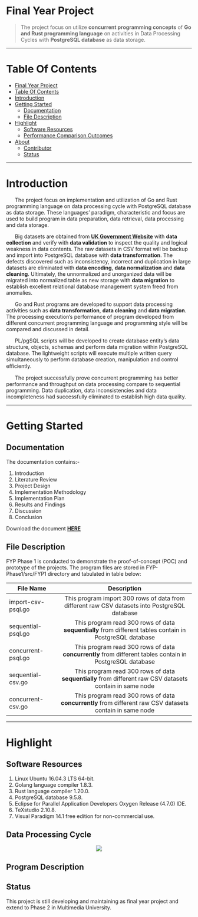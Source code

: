 Final Year Project
==================

> The project focus on utilize **concurrent programming concepts** of **Go and Rust programming language** on activities in Data Processing Cycles with **PostgreSQL database** as data storage. 

*** 

Table Of Contents 
=================

  * [Final Year Project](#final-year-project)
  * [Table Of Contents](#table-of-contents)
  * [Introduction](#introduction)
  * [Getting Started](#getting-started) 
    * [Documentation](#documentation)
    * [File Description](#file-description)
  * [Highlight](#highlight)
    * [Software Resources](#software-resources)
    * [Performance Comparison Outcomes](performance-comparison-outcomes)
  * [About](#about) 
    * [Contributor](#contributor)
    * [Status](#status)
    
*** 

Introduction
============

&nbsp;&nbsp;&nbsp;&nbsp;&nbsp;&nbsp;The project focus on implementation and utilization of Go and Rust programming language on data processing cycle with PostgreSQL database as data storage. These languages’ paradigm, characteristic and focus are used to build program in data preparation, data retrieval, data processing and data storage.  

&nbsp;&nbsp;&nbsp;&nbsp;&nbsp;&nbsp;Big datasets are obtained from **[UK Government Website](https://data.gov.uk)** with **data collection** and verify with **data validation** to inspect the quality and logical weakness in data contents. The raw datasets in CSV format will be backup and import into PostgreSQL database with **data transformation**. The defects discovered such as inconsistency, incorrect and duplication in large datasets are eliminated with **data encoding**, **data normalization** and **data cleaning**. Ultimately, the unnormalized and unorganized data will be migrated into normalized table as new storage with **data migration** to establish excellent relational database management system freed from anomalies.  

&nbsp;&nbsp;&nbsp;&nbsp;&nbsp;&nbsp;Go and Rust programs are developed to support data processing activities such as **data transformation**, **data cleaning** and **data migration**. The processing execution’s performance of program developed from different concurrent programming language and programming style will be compared and discussed in detail.  

&nbsp;&nbsp;&nbsp;&nbsp;&nbsp;&nbsp;PL/pgSQL scripts will be developed to create database entity’s data structure, objects, schemas and perform data migration within PostgreSQL database. The lightweight scripts will execute multiple written query simultaneously to perform database creation, manipulation and control eﬃciently.  

&nbsp;&nbsp;&nbsp;&nbsp;&nbsp;&nbsp;The project successfully prove concurrent programming has better performance and throughput on data processing compare to sequential programming. Data duplication, data inconsistencies and data incompleteness had successfully eliminated to establish high data quality.

***

Getting Started
===============
Documentation
-------------
The documentation contains:-  
1. Introduction  
2. Literature Review  
3. Project Design  
4. Implementation Methodology  
5. Implementation Plan  
6. Results and Findings  
7. Discussion   
8. Conclusion  

Download the document **[HERE](https://github.com/CodesAreHonest/final-year-project/blob/master/FYP-Phase2/FYP2-Documentation-1141328508/main.pdf)**

File Description
-----------------  
FYP Phase 1 is conducted to demonstrate the proof-of-concept (POC) and prototype of the projects. The program files are stored in FYP-Phase1/src/FYP1 directory and tabulated in table below: 

| File Name        | Description | 
| ------------- |:-------------:|
| import-csv-psql.go        | This program import 300 rows of data from different raw CSV datasets into PostgreSQL database | 
| sequential-psql.go        | This program read 300 rows of data **sequentially** from different tables contain in PostgreSQL database      | 
| concurrent-psql.go        | This program read 300 rows of data **concurrently** from different tables contain in PostgreSQL database      | 
| sequential-csv.go    | This program read 300 rows of data **sequentially** from different raw CSV datasets contain in same node      | 
| concurrent-csv.go    | This program read 300 rows of data **concurrently** from different raw CSV datasets contain in same node      | 


*** 

Highlight
=========
Software Resources
------------------
1. Linux Ubuntu 16.04.3 LTS 64-bit.  
2. Golang language compiler 1.8.3.  
3. Rust language compiler 1.20.0.  
4. PostgreSQL database 9.5.8.  
5. Eclipse for Parallel Application Developers Oxygen Release (4.7.0) IDE.  
6. TeXstudio 2.10.8.  
7. Visual Paradigm 14.1 free edition for non-commercial use.  

Data Processing Cycle
---------------------
<p align="center"><img src="FYP-Phase-2/FYP2-Documentation-1141328508/FYP2/Chapter3/FYP2-data-process-cycle-flowchart.png"></p>

Program Description
-------------------


Status
------
This project is still developing and maintaining as final year project and extend to Phase 2 in Multimedia University. 







